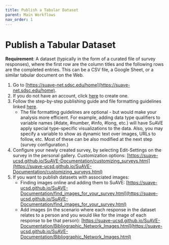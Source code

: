 ```yaml
---
title: Publish a Tabular Dataset
parent: Main Workflows
nav_order: 1
---
```


# Publish a Tabular Dataset

**Requirement**: A dataset (typically in the form of a curated file of survey responses), where the first row are the column titles and the following rows are the completed entries. This can be a CSV file, a Google Sheet, or a similar tabular document on the Web. 

1. Go to [https://suave-net.sdsc.edu/home](https://suave-net.sdsc.edu/home).
2. If you do not have an account, click [here](https://suave-ucsd.github.io/SuAVE-Documentation/create_account.html) to create one.
3. Follow the step-by-step publishing guide and file formatting guidelines linked [here](https://suave-ucsd.github.io/SuAVE-Documentation/create_configure_data.html). 
    - The file formatting guidelines are optional - but would make your analysis more efficient. For example, adding data type qualifiers to variable names (#date, #number, #info, #long, etc.) will have SuAVE apply special type-specific visualizations to the data. Also, you may specify a variable to show as dynamic text over images, URLs to follow, etc. Most of these can be also modified at the next step (survey configuration.)
4. Configure your newly created survey, by selecting Edit-Settings on the survey in the personal gallery. Customization options: [https://suave-ucsd.github.io/SuAVE-Documentation/customizing_surveys.html](https://suave-ucsd.github.io/SuAVE-Documentation/customizing_surveys.html)
5. If you want to publish datasets with associated images:
    - Finding images online and adding them to SuAVE: [https://suave-ucsd.github.io/SuAVE-Documentation/find_images_for_your_survey.html](https://suave-ucsd.github.io/SuAVE-Documentation/find_images_for_your_survey.html)
    - Add images (in the scenario where each response in the dataset relates to a person and you would like for the image of each response to be that person): [https://suave-ucsd.github.io/SuAVE-Documentation/Bibliographic_Network_Images.html](https://suave-ucsd.github.io/SuAVE-Documentation/Bibliographic_Network_Images.html)
    


